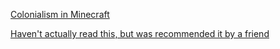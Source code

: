 [Colonialism in Minecraft](https://www.youtube.com/watch?v=d6i5Ylu0mgM)

[Haven't actually read this, but was recommended it by a friend](http://gamestudies.org/1602/articles/ford)
